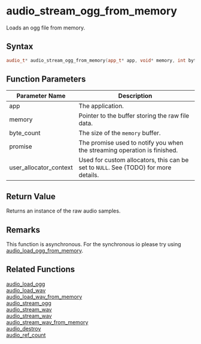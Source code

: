 # audio_stream_ogg_from_memory

Loads an ogg file from memory.

## Syntax

```cpp
audio_t* audio_stream_ogg_from_memory(app_t* app, void* memory, int byte_count, promise_t promise, void* user_allocator_context = NULL);
```

## Function Parameters

Parameter Name | Description
--- | ---
app | The application.
memory | Pointer to the buffer storing the raw file data.
byte_count | The size of the `memory` buffer.
promise | The promise used to notify you when the streaming operation is finished.
user_allocator_context | Used for custom allocators, this can be set to `NULL`. See (TODO) for more details.

## Return Value

Returns an instance of the raw audio samples.

## Remarks

This function is asynchronous. For the synchronous io please try using [audio_load_ogg_from_memory](https://github.com/RandyGaul/cute_framework/blob/master/doc/audio/audio_load_ogg_from_memory.md).

## Related Functions

[audio_load_ogg](https://github.com/RandyGaul/cute_framework/blob/master/doc/audio/audio_load_ogg.md)  
[audio_load_wav](https://github.com/RandyGaul/cute_framework/blob/master/doc/audio/audio_load_wav.md)  
[audio_load_wav_from_memory](https://github.com/RandyGaul/cute_framework/blob/master/doc/audio/audio_load_wav_from_memory.md)  
[audio_stream_ogg](https://github.com/RandyGaul/cute_framework/blob/master/doc/audio/audio_stream_ogg.md)  
[audio_stream_wav](https://github.com/RandyGaul/cute_framework/blob/master/doc/audio/audio_stream_wav.md)  
[audio_stream_wav](https://github.com/RandyGaul/cute_framework/blob/master/doc/audio/audio_stream_wav.md)  
[audio_stream_wav_from_memory](https://github.com/RandyGaul/cute_framework/blob/master/doc/audio/audio_stream_wav_from_memory.md)  
[audio_destroy](https://github.com/RandyGaul/cute_framework/blob/master/doc/audio/audio_destroy.md)  
[audio_ref_count](https://github.com/RandyGaul/cute_framework/blob/master/doc/audio/audio_ref_count.md)  
